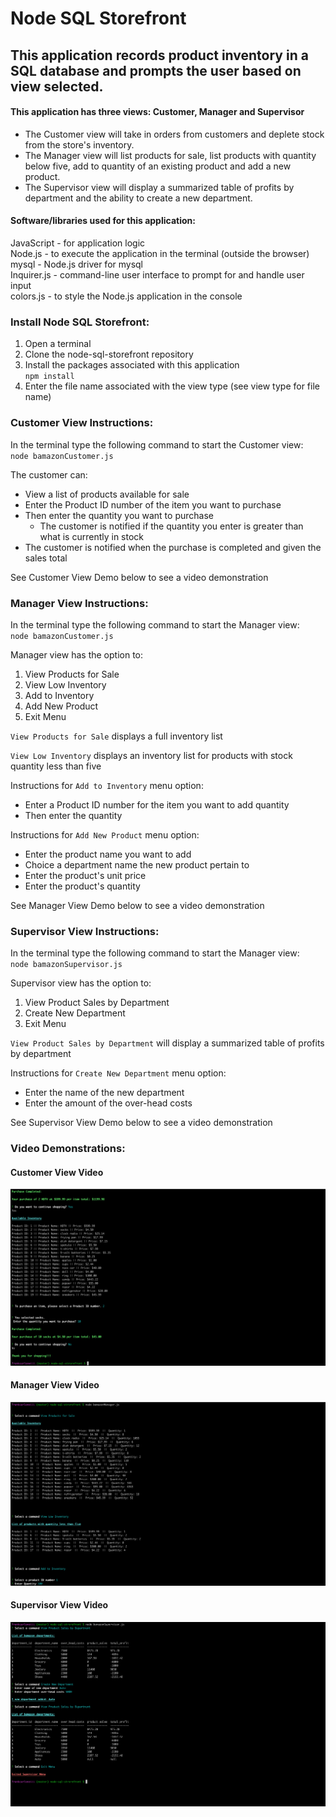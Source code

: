 # Node SQL Storefront

## This application records product inventory in a SQL database and prompts the user based on view selected.

#### This application has three views: Customer, Manager and Supervisor
* The Customer view will take in orders from customers and deplete stock from the store's inventory.  
* The Manager view will list products for sale, list products with quantity below five, add to quantity of an existing product and add a new product.  
* The Supervisor view will display a summarized table of profits by department and the ability to create a new department.


#### Software/libraries used for this application:
JavaScript - for application logic  
Node.js - to execute the application in the terminal (outside the browser)  
mysql - Node.js driver for mysql  
Inquirer.js - command-line user interface to prompt for and handle user input  
colors.js - to style the Node.js application in the console  


### Install Node SQL Storefront: 
1. Open a terminal 
2. Clone the node-sql-storefront repository  
3. Install the packages associated with this application  
`npm install`  
4. Enter the file name associated with the view type (see view type for file name)  

### Customer View Instructions:  
In the terminal type the following command to start the Customer view:  
`node bamazonCustomer.js`  

The customer can:  
- View a list of products available for sale
- Enter the Product ID number of the item you want to purchase
- Then enter the quantity you want to purchase
  - The customer is notified if the quantity you enter is greater than what is currently in stock
-  The customer is notified when the purchase is completed and given the sales total

See Customer View Demo below to see a video demonstration

### Manager View Instructions:  
In the terminal type the following command to start the Manager view:  
`node bamazonCustomer.js`

Manager view has the option to:
1. View Products for Sale
2. View Low Inventory
3. Add to Inventory 
4. Add New Product
5. Exit Menu

`View Products for Sale` displays a full inventory list  

`View Low Inventory` displays an inventory list for products with stock quantity less than five  

Instructions for `Add to Inventory` menu option:
- Enter a Product ID number for the item you want to add quantity
- Then enter the quantity 

Instructions for `Add New Product` menu option:
- Enter the product name you want to add
- Choice a department name the new product pertain to
- Enter the product's unit price
- Enter the product's quantity

See Manager View Demo below to see a video demonstration


### Supervisor View Instructions:  
In the terminal type the following command to start the Manager view:  
`node bamazonSupervisor.js` 

Supervisor view has the option to:
1. View Product Sales by Department 
2. Create New Department 
3. Exit Menu

`View Product Sales by Department` will display a summarized table of profits by department

Instructions for `Create New Department` menu option:
- Enter the name of the new department
- Enter the amount of the over-head costs

See Supervisor View Demo below to see a video demonstration


### Video Demonstrations:

#### Customer View Video
[![Watch the video](assets/ss-customer.png)](https://drive.google.com/open?id=1QujFkEQ8M6AHVEbMGcIs3CY8XZakUwHX)  

#### Manager View Video   
[![Watch the video](assets/ss-manager.png)](https://drive.google.com/open?id=117x7Qy52tWCNgD-Ad0FLbY5BWJNtO41U)  


#### Supervisor View Video  
[![Watch the video](assets/ss-supervisor.png)](https://drive.google.com/open?id=1nCOI1DEi_7lYrNlxcJfB3bG3_YnS0I8N)  
